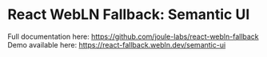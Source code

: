 # React WebLN Fallback: Semantic UI

Full documentation here: https://github.com/joule-labs/react-webln-fallback
Demo available here: https://react-fallback.webln.dev/semantic-ui